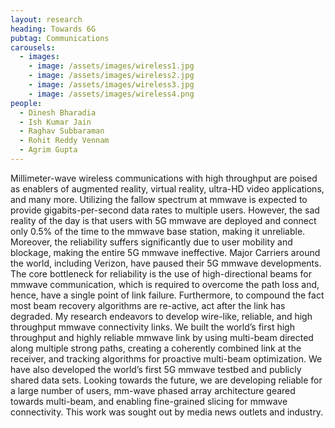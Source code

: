 ```yaml
---
layout: research
heading: Towards 6G
pubtag: Communications
carousels:
  - images:
    - image: /assets/images/wireless1.jpg
    - image: /assets/images/wireless2.jpg
    - image: /assets/images/wireless3.jpg
    - image: /assets/images/wireless4.png
people:
  - Dinesh Bharadia
  - Ish Kumar Jain
  - Raghav Subbaraman
  - Rohit Reddy Vennam
  - Agrim Gupta
---
```


Millimeter-wave wireless communications with high throughput are poised as enablers of augmented reality, virtual reality, ultra-HD video applications, and many more. Utilizing the fallow spectrum at mmwave is expected to provide gigabits-per-second data rates to multiple users. However, the sad reality of the day is that users with 5G mmwave are deployed and connect only 0.5% of the time to the mmwave base station, making it unreliable. Moreover, the reliability suffers significantly due to user mobility and blockage, making the entire 5G mmwave ineffective. Major Carriers around the world, including Verizon, have paused their 5G mmwave developments. The core bottleneck for reliability is the use of high-directional beams for mmwave communication, which is required to overcome the path loss and, hence, have a single point of link failure. Furthermore, to compound the fact most beam recovery algorithms are re-active, act after the link has degraded. My research endeavors to develop wire-like, reliable, and high throughput mmwave connectivity links. We built the world’s first high throughput and highly reliable mmwave link by using multi-beam directed along multiple strong paths, creating a coherently combined link at the receiver, and tracking algorithms for proactive multi-beam optimization. We have also developed the world’s first 5G mmwave testbed and publicly shared data sets. Looking towards the future, we are developing reliable for a large number of users, mm-wave phased array architecture geared towards multi-beam, and enabling fine-grained slicing for mmwave connectivity. This work was sought out by media news outlets and industry.
